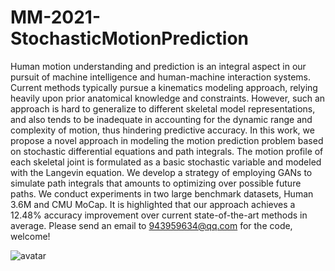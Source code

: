 # MM-2021-StochasticMotionPrediction
Human motion understanding and prediction is an integral aspect in our pursuit of machine intelligence and human-machine interaction systems. Current methods typically pursue a kinematics modeling approach, relying heavily upon prior anatomical knowledge and constraints. However, such an approach is hard to generalize to different skeletal model representations, and also tends to be inadequate in accounting for the dynamic range and complexity of motion, thus hindering predictive accuracy. In this work, we propose a novel approach in modeling the motion prediction problem  based on stochastic differential equations and path integrals. The motion profile of each skeletal joint is formulated as a basic stochastic variable and modeled with the Langevin equation. We develop a strategy of employing GANs to simulate path integrals that amounts to optimizing over possible future paths. We conduct experiments in two large benchmark datasets, Human 3.6M and CMU MoCap. It is highlighted that our approach achieves a 12.48% accuracy improvement over current state-of-the-art methods in average. Please send an email to 943959634@qq.com for the code, welcome!

![avatar](https://github.com/herolvkd/MM-2021-StochasticMotionPrediction/blob/main/Objective.png)
